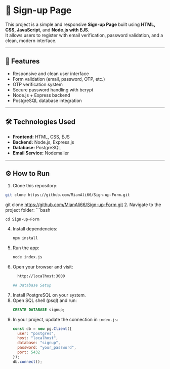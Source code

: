 # 🧾 Sign-up Page

This project is a simple and responsive **Sign-up Page** built using **HTML, CSS, JavaScript**, and **Node.js with EJS**.  
It allows users to register with email verification, password validation, and a clean, modern interface.

---

## 🚀 Features
- Responsive and clean user interface  
- Form validation (email, password, OTP, etc.)  
- OTP verification system  
- Secure password handling with bcrypt  
- Node.js + Express backend  
- PostgreSQL database integration  

---

## 🛠️ Technologies Used
- **Frontend:** HTML, CSS, EJS  
- **Backend:** Node.js, Express.js  
- **Database:** PostgreSQL  
- **Email Service:** Nodemailer  

---

## ⚙️ How to Run
1. Clone this repository:
```bash
git clone https://github.com/MianAli66/Sign-up-Form.git


```

   git clone https://github.com/MianAli66/Sign-up-Form.git
2. Navigate to the project folder:
    ```bash
    
    cd Sign-up-Form


4. Install dependencies:
   ```bash
   npm install
6. Run the app:
   ```bash
   node index.js 
8. Open your browser and visit:
   ```bash
     http://localhost:3000 

   ## Database Setup
1. Install PostgreSQL on your system.  
2. Open SQL shell (psql) and run:
   ```sql
   CREATE DATABASE signup;
   ```
3. In your project, update the connection in `index.js`:
   ```js
   const db = new pg.Client({
     user: "postgres",
     host: "localhost",
     database: "signup",
     password: "your_password",
     port: 5432
   });
   db.connect();
   ```


